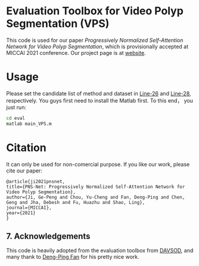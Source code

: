 # Evaluation Toolbox for Video Polyp Segmentation (VPS)

This code is used for our paper _Progressively Normalized Self-Attention Network for Video Polyp Segmentation_, 
which is provisionally accepted at MICCAI 2021 conference. 
Our project page is at [website](http://dpfan.net/pranet/).

# Usage

Please set the candidate list of method and dataset in [Line-26](https://github.com/GewelsJI/PNS-Net/blob/7c3996afa3aeacad2316d76b7b4747c8579a9b35/eval/main_VPS.m#L26) and [Line-28](https://github.com/GewelsJI/PNS-Net/blob/7c3996afa3aeacad2316d76b7b4747c8579a9b35/eval/main_VPS.m#L28), respectively. 
You guys first need to install the Matlab first.
To this end， you just run:

```bash
cd eval 
matlab main_VPS.m
```

# Citation

It can only be used for non-comercial purpose. If you like our work, please cite our paper:

    @article{ji2021pnsnet,
    title={PNS-Net: Progressively Normalized Self-Attention Network for Video Polyp Segmentation},
    author={Ji, Ge-Peng and Chou, Yu-Cheng and Fan, Deng-Ping and Chen, Geng and Jha, Debesh and Fu, Huazhu and Shao, Ling},
    journal={MICCAI},
    year={2021}
    }

## 7. Acknowledgements

This code is heavily adopted from the evaluation toolbox from [DAVSOD](https://github.com/DengPingFan/DAVSOD), and many thank to [Deng-Ping Fan](https://scholar.google.com/citations?user=kakwJ5QAAAAJ&hl=en) for his pretty nice work.
